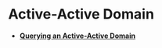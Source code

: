 # Active-Active Domain<a name="sdrs_05_0300"></a>

-   **[Querying an Active-Active Domain](querying-an-active-active-domain.md)**  


